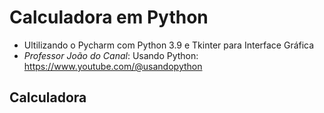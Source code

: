 # Calculadora em Python 
- Ultilizando o Pycharm com Python 3.9 e Tkinter para Interface Gráfica
- *Professor João do Canal*: Usando Python: https://www.youtube.com/@usandopython
        
## Calculadora 
